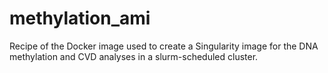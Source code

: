 # methylation_ami
Recipe of the Docker image used to create a Singularity image for the DNA methylation and CVD analyses in a slurm-scheduled cluster.
